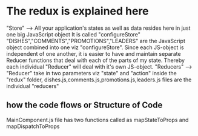 # The redux is explained here

"Store" --> All your application's states as well as data resides here
            in just one big JavaScript object
            It is called "configureStore"
            "DISHES","COMMENTS","PROMOTIONS","LEADERS" are the JavaScript object
            combined into one viz "configureStore".
            Since each JS-object is independent of one another, it is easier
            to have and maintain separate Reducer functions that deal with each of the parts of my state. Thereby each individual "Reducer" will deal with 
            it's own JS-object.
"Reducers" -->  "Reducer" take in two parameters viz "state" and "action"
                inside the "redux" folder, dishes.js,comments.js,promotions.js,leaders.js
                files are the individual "reducers"

## how the code flows or Structure of Code
MainComponent.js file has two functions called as mapStateToProps and 
mapDispatchToProps                